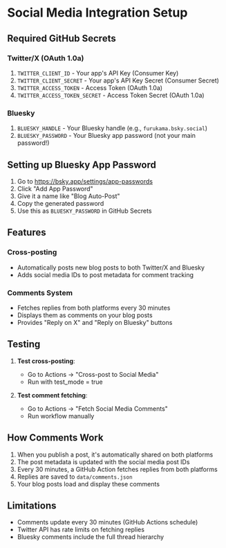 # Social Media Integration Setup

## Required GitHub Secrets

### Twitter/X (OAuth 1.0a)
1. `TWITTER_CLIENT_ID` - Your app's API Key (Consumer Key)
2. `TWITTER_CLIENT_SECRET` - Your app's API Key Secret (Consumer Secret)
3. `TWITTER_ACCESS_TOKEN` - Access Token (OAuth 1.0a)
4. `TWITTER_ACCESS_TOKEN_SECRET` - Access Token Secret (OAuth 1.0a)

### Bluesky
1. `BLUESKY_HANDLE` - Your Bluesky handle (e.g., `furukama.bsky.social`)
2. `BLUESKY_PASSWORD` - Your Bluesky app password (not your main password!)

## Setting up Bluesky App Password

1. Go to https://bsky.app/settings/app-passwords
2. Click "Add App Password"
3. Give it a name like "Blog Auto-Post"
4. Copy the generated password
5. Use this as `BLUESKY_PASSWORD` in GitHub Secrets

## Features

### Cross-posting
- Automatically posts new blog posts to both Twitter/X and Bluesky
- Adds social media IDs to post metadata for comment tracking

### Comments System
- Fetches replies from both platforms every 30 minutes
- Displays them as comments on your blog posts
- Provides "Reply on X" and "Reply on Bluesky" buttons

## Testing

1. **Test cross-posting**: 
   - Go to Actions → "Cross-post to Social Media"
   - Run with test_mode = true

2. **Test comment fetching**:
   - Go to Actions → "Fetch Social Media Comments"
   - Run workflow manually

## How Comments Work

1. When you publish a post, it's automatically shared on both platforms
2. The post metadata is updated with the social media post IDs
3. Every 30 minutes, a GitHub Action fetches replies from both platforms
4. Replies are saved to `data/comments.json`
5. Your blog posts load and display these comments

## Limitations

- Comments update every 30 minutes (GitHub Actions schedule)
- Twitter API has rate limits on fetching replies
- Bluesky comments include the full thread hierarchy